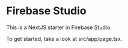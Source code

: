 # Firebase Studio

This is a NextJS starter in Firebase Studio.

To get started, take a look at src/app/page.tsx.

<!-- Sync commit -->